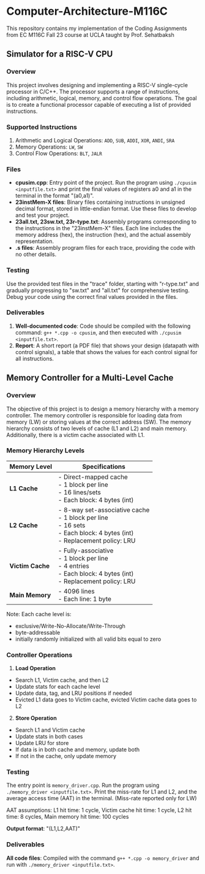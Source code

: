 # Computer-Architecture-M116C
This repository contains my implementation of the Coding Assignments from EC M116C Fall 23 course at UCLA taught by Prof. Sehatbaksh

## Simulator for a RISC-V CPU

### Overview
This project involves designing and implementing a RISC-V single-cycle processor in C/C++. The processor supports a range of instructions, including arithmetic, logical, memory, and control flow operations. The goal is to create a functional processor capable of executing a list of provided instructions.

### Supported Instructions
1. Arithmetic and Logical Operations: `ADD`, `SUB`, `ADDI`, `XOR`, `ANDI`, `SRA`
2. Memory Operations: `LW`, `SW`
3. Control Flow Operations: `BLT`, `JALR`

### Files
- **cpusim.cpp**: Entry point of the project. Run the program using `./cpusim <inputfile.txt>` and print the final values of registers a0 and a1 in the terminal in the format "(a0,a1)".
- **23instMem-X files**: Binary files containing instructions in unsigned decimal format, stored in little-endian format. Use these files to develop and test your project.
- **23all.txt, 23sw.txt, 23r-type.txt**: Assembly programs corresponding to the instructions in the "23instMem-X" files. Each line includes the memory address (hex), the instruction (hex), and the actual assembly representation.
- **.s files**: Assembly program files for each trace, providing the code with no other details.

### Testing
Use the provided test files in the "trace" folder, starting with "r-type.txt" and gradually progressing to "sw.txt" and "all.txt" for comprehensive testing. Debug your code using the correct final values provided in the files.

### Deliverables
1. **Well-documented code**:  Code should be compiled with the following command: `g++ *.cpp -o cpusim`, and then executed with `./cpusim <inputfile.txt>`.
2. **Report**: A short report (a PDF file) that shows your design (datapath with control signals), a table that shows the values for each control signal for all instructions.


## Memory Controller for a Multi-Level Cache

### Overview
The objective of this project is to design a memory hierarchy with a memory controller. The memory controller is responsible for loading data from memory (LW) or storing values at the correct address (SW). The memory hierarchy consists of two levels of cache (L1 and L2) and main memory. Additionally, there is a victim cache associated with L1.

### Memory Hierarchy Levels
| Memory Level | Specifications                                                                                                               |
|--------------|------------------------------------------------------------------------------------------------------------------------------|
| **L1 Cache**     | - Direct-mapped cache<br>- 1 block per line<br>- 16 lines/sets<br>- Each block: 4 bytes (int)                                |
| **L2 Cache**     | - 8-way set-associative cache<br>- 1 block per line<br>- 16 sets<br>- Each block: 4 bytes (int)<br>- Replacement policy: LRU |
| **Victim Cache** | - Fully-associative<br>- 1 block per line<br>- 4 entries<br>- Each block: 4 bytes (int)<br>- Replacement policy: LRU         |
| **Main Memory**  | - 4096 lines<br>- Each line: 1 byte                                                                                          |

Note: Each cache level is:
  - exclusive/Write-No-Allocate/Write-Through
  - byte-addressable
  - initially randomly initialized with all valid bits equal to zero

### Controller Operations
1. **Load Operation**
- Search L1, Victim cache, and then L2
- Update stats for each cache level
- Update data, tag, and LRU positions if needed
- Evicted L1 data goes to Victim cache, evicted Victim cache data goes to L2

2. **Store Operation**
- Search L1 and Victim cache
- Update stats in both cases
- Update LRU for store
- If data is in both cache and memory, update both
- If not in the cache, only update memory

### Testing
The entry point is `memory_driver.cpp`. Run the program using `./memory_driver <inputfile.txt>`.
Print the miss-rate for L1 and L2, and the average access time (AAT) in the terminal.
(Miss-rate reported only for LW)

AAT assumptions: L1 hit time: 1 cycle, Victim cache hit time: 1 cycle, L2 hit time: 8 cycles, Main memory hit time: 100 cycles

**Output format**: "(L1,L2,AAT)"

### Deliverables
**All code files**: Compiled with the command `g++ *.cpp -o memory_driver` and run with `./memory_driver <inputfile.txt>`.
